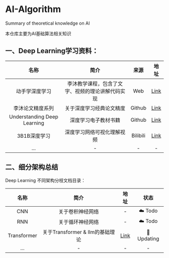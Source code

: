 # AI-Algorithm
Summary of theoretical knowledge on AI


本仓库主要为AI基础算法相关知识


## 一、Deep Learning学习资料：


| 名称  | 简介       | 来源    |地址|
|:---:|:----: |:---: |:---:|
| 动手学深度学习 | 李沐教学课程，包含了文字、视频的理论讲解代码实现|Web|[Link](https://zh.d2l.ai/)|
| 李沐论文精度系列 | 关于深度学习经典论文精度|Github|[Link](https://github.com/mli/paper-reading)|
| Understanding Deep Learning  | 深度学习电子教材书籍|Github|[Link](https://udlbook.github.io/udlbook/)|
| 3B1B深度学习 | 深度学习网络可视化理解视频 |Bilibili|[Link](https://space.bilibili.com/88461692/lists/1528929?type=series)|
| ... | -     |-      |-       |


## 二、细分架构总结

Deep Learning 不同架构分枝文档目录：

| 名称  | 简介       | 地址    |状态|
|:---:|:----: |:---: |:---:|
| CNN | 关于卷积神经网络|-|☁️ Todo|
| RNN | 关于循环神经网络|-|☁️ Todo|
| Transformer | 关于Transformer & llm的基础理论|[Link](./Transformer_Home.md)|🔬 Updating|
| ... | -     |-      |-       |


